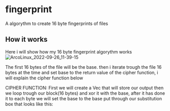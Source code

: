 
# fingerprint
A algorythm to create 16 byte fingerprints of files

## How it works 

Here i will show how my 16 byte fingerprint algorythm works
![ArcoLinux_2022-09-26_11-39-15](https://user-images.githubusercontent.com/101737074/192244630-e810b8fe-de17-43d0-9e49-5934a6f13f9c.png)

The first 16 bytes of the file will be the base.
then i iterate trough the file 16 bytes at the time and set base to the return value of the cipher function, i will explain the cipher function below

CIPHER FUNCTION:
First we will create a Vec<u8> that will store our output
then we loop trough our block(16 bytes) and xor it with the base,
after it has done it to each byte we will set the base to the base put through our substitution box that looks like this: 
